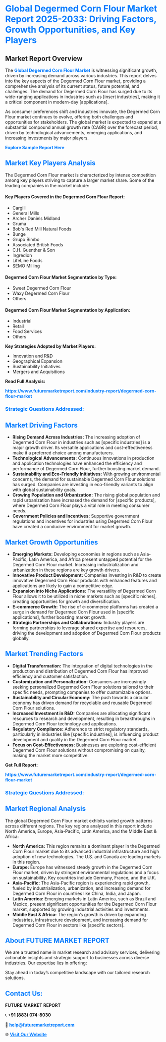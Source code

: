 <h1 style="color: #007BFF;">Global Degermed Corn Flour Market Report 2025-2033: Driving Factors, Growth Opportunities, and Key Players</h1>

<section id="overview">
<h2>Market Report Overview</h2>
<p>The <a href="https://www.futuremarketreport.com/industry-report/degermed-corn-flour-market" style="color: #007BFF; text-decoration: none;"><strong>Global Degermed Corn Flour Market</strong></a> is witnessing significant growth, driven by increasing demand across various industries. This report delves into the key aspects of the Degermed Corn Flour market, providing a comprehensive analysis of its current status, future potential, and challenges. The demand for Degermed Corn Flour has surged due to its wide-ranging applications in industries such as [insert industries], making it a critical component in modern-day [applications].</p>
<p>As consumer preferences shift and industries innovate, the Degermed Corn Flour market continues to evolve, offering both challenges and opportunities for stakeholders. The global market is expected to expand at a substantial compound annual growth rate (CAGR) over the forecast period, driven by technological advancements, emerging applications, and increasing investments by major players.</p>
</section>

<section id="overview">
<p><a href="https://www.futuremarketreport.com/request-sample/reportId=51240" style="color: #007BFF; text-decoration: none;"><strong>Explore Sample Report Here</strong></a></p>
</section>

<section id="key-players">
<h2 style="color: #007BFF;">Market Key Players Analysis</h2>
<p>The Degermed Corn Flour market is characterized by intense competition among key players striving to capture a larger market share. Some of the leading companies in the market include:</p>
<h4>Key Players Covered in the Degermed Corn Flour Report:</h4>
<ul><li>Cargill</li><li>General Mills</li><li>Archer Daniels Midland</li><li>Gruma</li><li>Bob&#039;s Red Mill Natural Foods</li><li>Bunge</li><li>Grupo Bimbo</li><li>Associated British Foods</li><li>C.H. Guenther &amp; Son</li><li>Ingredion</li><li>LifeLine Foods</li><li>SEMO Milling</li></ul>
<h4>Degermed Corn Flour Market Segmentation by Type:</h4>
<ul><li>Sweet Degermed Corn Flour</li><li>Waxy Degermed Corn Flour</li><li>Others</li></ul>

<h4>Degermed Corn Flour Market Segmentation by Application:</h4>
<ul><li>Industrial</li><li>Retail</li><li>Food Services</li><li>Others</li></ul>
<p><strong>Key Strategies Adopted by Market Players:</strong></p>
<ul>
<li>Innovation and R&D</li>
<li>Geographical Expansion</li>
<li>Sustainability Initiatives</li>
<li>Mergers and Acquisitions</li>
</ul>
</section>

<section>
<p><strong>Read Full Analysis: </strong></p><a href="https://www.futuremarketreport.com/industry-report/degermed-corn-flour-market" style="color: #007BFF; text-decoration: none;"><strong>https://www.futuremarketreport.com/industry-report/degermed-corn-flour-market</strong></a>
<h3 style="color: #007BFF;">Strategic Questions Addressed:</h3>
</section>

<section id="driving-factors">
<h2 style="color: #007BFF;">Market Driving Factors</h2>
<ul>
<li><strong>Rising Demand Across Industries:</strong> The increasing adoption of Degermed Corn Flour in industries such as [specific industries] is a major growth driver. Its versatile applications and cost-effectiveness make it a preferred choice among manufacturers.</li>
<li><strong>Technological Advancements:</strong> Continuous innovations in production and application technologies have enhanced the efficiency and performance of Degermed Corn Flour, further boosting market demand.</li>
<li><strong>Sustainability and Eco-Friendly Initiatives:</strong> With growing environmental concerns, the demand for sustainable Degermed Corn Flour solutions has surged. Companies are investing in eco-friendly variants to align with global sustainability goals.</li>
<li><strong>Growing Population and Urbanization:</strong> The rising global population and rapid urbanization have increased the demand for [specific products], where Degermed Corn Flour plays a vital role in meeting consumer needs.</li>
<li><strong>Government Policies and Incentives:</strong> Supportive government regulations and incentives for industries using Degermed Corn Flour have created a conducive environment for market growth.</li>
</ul>
</section>

<section id="growth-opportunities">
<h2 style="color: #007BFF;">Market Growth Opportunities</h2>
<ul>
<li><strong>Emerging Markets:</strong> Developing economies in regions such as Asia-Pacific, Latin America, and Africa present untapped potential for the Degermed Corn Flour market. Increasing industrialization and urbanization in these regions are key growth drivers.</li>
<li><strong>Innovative Product Development:</strong> Companies investing in R&D to create innovative Degermed Corn Flour products with enhanced features and applications are likely to gain a competitive edge.</li>
<li><strong>Expansion into Niche Applications:</strong> The versatility of Degermed Corn Flour allows it to be utilized in niche markets such as [specific niches], creating opportunities for growth and diversification.</li>
<li><strong>E-commerce Growth:</strong> The rise of e-commerce platforms has created a surge in demand for Degermed Corn Flour used in [specific applications], further boosting market growth.</li>
<li><strong>Strategic Partnerships and Collaborations:</strong> Industry players are forming partnerships to leverage shared expertise and resources, driving the development and adoption of Degermed Corn Flour products globally.</li>
</ul>
</section>

<section id="trending-factors">
<h2 style="color: #007BFF;">Market Trending Factors</h2>
<ul>
<li><strong>Digital Transformation:</strong> The integration of digital technologies in the production and distribution of Degermed Corn Flour has improved efficiency and customer satisfaction.</li>
<li><strong>Customization and Personalization:</strong> Consumers are increasingly seeking personalized Degermed Corn Flour solutions tailored to their specific needs, prompting companies to offer customizable options.</li>
<li><strong>Sustainability and Circular Economy:</strong> The push towards a circular economy has driven demand for recyclable and reusable Degermed Corn Flour solutions.</li>
<li><strong>Increased Investment in R&D:</strong> Companies are allocating significant resources to research and development, resulting in breakthroughs in Degermed Corn Flour technology and applications.</li>
<li><strong>Regulatory Compliance:</strong> Adherence to strict regulatory standards, particularly in industries like [specific industries], is influencing product development and quality in the Degermed Corn Flour market.</li>
<li><strong>Focus on Cost-Effectiveness:</strong> Businesses are exploring cost-efficient Degermed Corn Flour solutions without compromising on quality, making the market more competitive.</li>
</ul>
</section>

<section>
<p><strong>Get Full Report: </strong></p><a href="https://www.futuremarketreport.com/industry-report/degermed-corn-flour-market" style="color: #007BFF; text-decoration: none;"><strong>https://www.futuremarketreport.com/industry-report/degermed-corn-flour-market</strong></a>
<h3 style="color: #007BFF;">Strategic Questions Addressed:</h3>
</section>


<section id="regional-analysis">
<h2 style="color: #007BFF;">Market Regional Analysis</h2>
<p>The global Degermed Corn Flour market exhibits varied growth patterns across different regions. The key regions analyzed in this report include North America, Europe, Asia-Pacific, Latin America, and the Middle East & Africa:</p>
<ul>
<li><strong>North America:</strong> This region remains a dominant player in the Degermed Corn Flour market due to its advanced industrial infrastructure and high adoption of new technologies. The U.S. and Canada are leading markets in this region.</li>
<li><strong>Europe:</strong> Europe has witnessed steady growth in the Degermed Corn Flour market, driven by stringent environmental regulations and a focus on sustainability. Key countries include Germany, France, and the U.K.</li>
<li><strong>Asia-Pacific:</strong> The Asia-Pacific region is experiencing rapid growth, fueled by industrialization, urbanization, and increasing demand for Degermed Corn Flour in countries like China, India, and Japan.</li>
<li><strong>Latin America:</strong> Emerging markets in Latin America, such as Brazil and Mexico, present significant opportunities for the Degermed Corn Flour market, supported by growing industrial activities and investments.</li>
<li><strong>Middle East & Africa:</strong> The region’s growth is driven by expanding industries, infrastructure development, and increasing demand for Degermed Corn Flour in sectors like [specific sectors].</li>
</ul>
</section>

<footer>
<h2 style="color: #007BFF;">About FUTURE MARKET REPORT</h2>
<p>We are a trusted name in market research and advisory services, delivering actionable insights and strategic support to businesses across diverse industries. Our expertise lies in offering:</p>

<p>Stay ahead in today’s competitive landscape with our tailored research solutions.</p>

<h2 style="color: #007BFF;">Contact Us:</h2>
<p><strong>FUTURE MARKET REPORT</strong></p>
<p>📞 <strong>+91 (883) 074-8030</strong></p>
<p>📧 <strong><a href="mailto:help@futuremarketreport.com" style="color: #007BFF;">help@futuremarketreport.com</a></strong></p>
<p>🌐 <strong><a href="https://www.futuremarketreport.com/" style="color: #007BFF;">Visit Our Website</a></strong></p>
</footer>